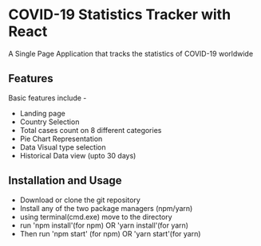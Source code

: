 # COVID-19 Statistics Tracker with React

A Single Page Application that tracks the statistics of COVID-19 worldwide

## Features
Basic features include -

- Landing page
- Country Selection
- Total cases count on 8 different categories
- Pie Chart Representation
- Data Visual type selection
- Historical Data view (upto 30 days)

## Installation and Usage
 - Download or clone the git repository
 - Install any of the two package managers (npm/yarn)
 - using terminal(cmd.exe) move to the directory
 - run 'npm install'(for npm) OR 'yarn install'(for yarn)
 - Then run 'npm start' (for npm) OR 'yarn start'(for yarn)
 
 


